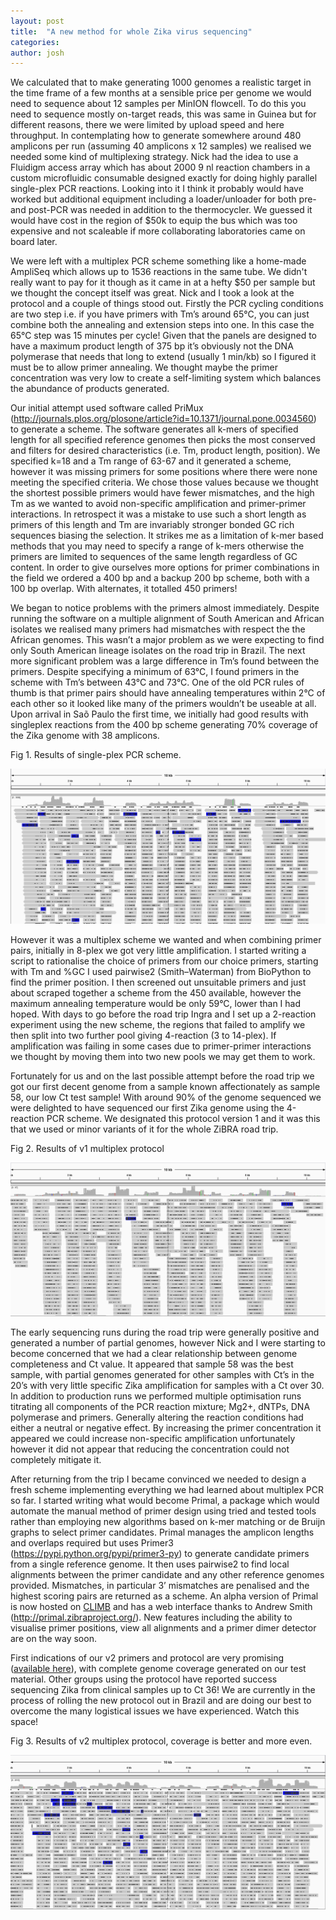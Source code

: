 ```yaml
---
layout: post
title:  "A new method for whole Zika virus sequencing"
categories: 
author: josh
---
```


We calculated that to make generating 1000 genomes a realistic target in the time frame of a few months at a sensible price per genome we would need to sequence about 12 samples per MinION flowcell. To do this you need to sequence mostly on-target reads, this was same in Guinea but for different reasons, there we were limited by upload speed and here throughput. In contemplating how to generate somewhere around 480 amplicons per run (assuming 40 amplicons x 12 samples) we realised we needed some kind of multiplexing strategy. Nick had the idea to use a Fluidigm access array which has about 2000 9 nl reaction chambers in a custom microfluidic consumable designed exactly for doing highly parallel single-plex PCR reactions. Looking into it I think it probably would have worked but additional equipment including a loader/unloader for both pre- and post-PCR was needed in addition to the thermocycler. We guessed it would have cost in the region of $50k to equip the bus which was too expensive and not scaleable if more collaborating laboratories came on board later.

We were left with a multiplex PCR scheme something like a home-made AmpliSeq which allows up to 1536 reactions in the same tube. We didn't really want to pay for it though as it came in at a hefty $50 per sample but we thought the concept itself was great. Nick and I took a look at the protocol and a couple of things stood out. Firstly the PCR cycling conditions are two step i.e. if you have primers with Tm’s around 65°C, you can just combine both the annealing and extension steps into one. In this case the 65°C step was 15 minutes per cycle! Given that the panels are designed to have a maximum product length of 375 bp it’s obviously not the DNA polymerase that needs that long to extend (usually 1 min/kb) so I figured it must be to allow primer annealing. We thought maybe the primer concentration was very low to create a self-limiting system which balances the abundance of products generated.

Our initial attempt used software called PriMux (<http://journals.plos.org/plosone/article?id=10.1371/journal.pone.0034560>) to generate a scheme. The software generates all k-mers of specified length for all specified reference genomes then picks the most conserved and filters for desired characteristics (i.e. Tm, product length, position). We specified k=18 and a Tm range of 63-67 and it generated a scheme, however it was missing primers for some positions where there were none meeting the specified criteria. We chose those values because we thought the shortest possible primers would have fewer mismatches, and the high Tm as we wanted to avoid non-specific amplification and primer-primer interactions. In retrospect it was a mistake to use such a short length as primers of this length and Tm are invariably stronger bonded GC rich sequences biasing the selection. It strikes me as a limitation of k-mer based methods that you may need to specify a range of k-mers otherwise the primers are limited to sequences of the same length regardless of GC content. In order to give ourselves more options for primer combinations in the field we ordered a 400 bp and a backup 200 bp scheme, both with a 100 bp overlap. With alternates, it totalled 450 primers!

We began to notice problems with the primers almost immediately. Despite running the software on a multiple alignment of South American and African isolates we realised many primers had mismatches with respect the the African genomes. This wasn’t a major problem as we were expecting to find only South American lineage isolates on the road trip in Brazil. The next more significant problem was a large difference in Tm’s found between the primers. Despite specifying a minimum of 63°C, I found primers in the scheme with Tm’s between 43°C and 73°C. One of the old PCR rules of thumb is that primer pairs should have annealing temperatures within 2°C of each other so it looked like many of the primers wouldn’t be useable at all. Upon arrival in Saõ Paulo the first time, we initially had good results with singleplex reactions from the 400 bp scheme generating 70% coverage of the Zika genome with 38 amplicons.

Fig 1. Results of single-plex PCR scheme.

<img src="/images/blog/2016-08-24-figure1.png" alt="Figure 1" />

However it was a multiplex scheme we wanted and when combining primer pairs, initially in 8-plex we got very little amplification. I started writing a script to rationalise the choice of primers from our choice primers, starting with Tm and %GC I used pairwise2 (Smith–Waterman) from BioPython to find the primer position. I then screened out unsuitable primers and just about scraped together a scheme from the 450 available, however the maximum annealing temperature would be only 59°C, lower than I had hoped. With days to go before the road trip Ingra and I set up a 2-reaction experiment using the new scheme, the regions that failed to amplify we then split into two further pool giving 4-reaction (3 to 14-plex). If amplification was failing in some cases due to primer-primer interactions we thought by moving them into two new pools we may get them to work.

Fortunately for us and on the last possible attempt before the road trip we got our first decent genome from a sample known affectionately as sample 58, our low Ct test sample! With around 90% of the genome sequenced we were delighted to have sequenced our first Zika genome using the 4-reaction PCR scheme. We designated this protocol version 1 and it was this that we used or minor variants of it for the whole ZiBRA road trip.

Fig 2. Results of v1 multiplex protocol

<img src="/images/blog/2016-08-24-figure2.png" alt="Figure 2" />

The early sequencing runs during the road trip were generally positive and generated a number of partial genomes, however Nick and I were starting to become concerned that we had a clear relationship between genome completeness and Ct value. It appeared that sample 58 was the best sample, with partial genomes generated for other samples with Ct’s in the 20’s with very little specific Zika amplification for samples with a Ct over 30. In addition to production runs we performed multiple optimisation runs titrating all components of the PCR reaction mixture; Mg2+, dNTPs, DNA polymerase and primers. Generally altering the reaction conditions had either a neutral or negative effect. By increasing the primer concentration it appeared we could increase non-specific amplification unfortunately however it did not appear that reducing the concentration could not completely mitigate it.

After returning from the trip I became convinced we needed to design a fresh scheme implementing everything we had learned about multiplex PCR so far. I started writing what would become Primal, a package which would automate the manual method of primer design using tried and tested tools rather than employing new algorithms based on k-mer matching or de Bruijn graphs to select primer candidates. Primal manages the amplicon lengths and overlaps required but uses Primer3 (<https://pypi.python.org/pypi/primer3-py>) to generate candidate primers from a single reference genome. It then uses pairwise2 to find local alignments between the primer candidate and any other reference genomes provided. Mismatches, in particular 3’ mismatches are penalised and the highest scoring pairs are returned as a scheme. An alpha version of Primal is now hosted on <a href="http://www.climb.ac.uk">CLIMB</a> and has a web interface thanks to Andrew Smith (<http://primal.zibraproject.org/>). New features including the ability to visualise primer positions, view all alignments and a primer dimer detector are on the way soon.

First indications of our v2 primers and protocol are very promising (<a href="/data/amplicon_sequencing_protocol_v2.pdf">available here</a>), with complete genome coverage generated on our test material. Other groups using the protocol have reported success sequencing Zika from clinical samples up to Ct 36! We are currently in the process of rolling the new protocol out in Brazil and are doing our best to overcome the many logistical issues we have experienced. Watch this space!

Fig 3. Results of v2 multiplex protocol, coverage is better and more even.

<img src="/images/blog/2016-08-24-figure3.png" alt="Figure 3" />

